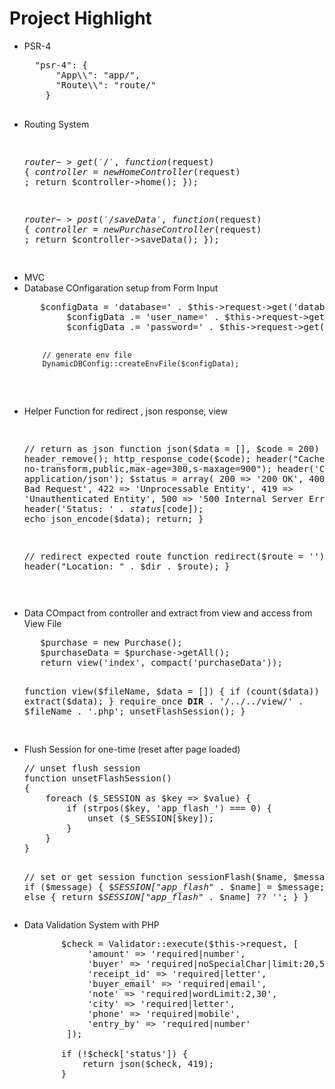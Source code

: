 # Project Highlight

<ul> 
<li>PSR-4 
 <pre>
  "psr-4": {
      "App\\": "app/",
      "Route\\": "route/"
    }
 </pre>
 </li>
<li>Routing System
<pre>

$router->get('/', function($request) {
    $controller =  new HomeController($request) ;
   return $controller->home();
});

$router->post('/saveData', function($request) {
    $controller =  new PurchaseController($request) ;
   return $controller->saveData();
});

</pre>
</li>
<li> MVC </li>
<li> Database COnfigaration setup from Form Input
<pre>
   $configData = 'database=' . $this->request->get('database_name') . PHP_EOL;
        $configData .= 'user_name=' . $this->request->get('user_name') . PHP_EOL;
        $configData .= 'password=' . $this->request->get('password') . PHP_EOL;

        // generate env file
        DynamicDBConfig::createEnvFile($configData);
  </pre>
  </li>
<li> Helper Function for redirect , json response, view
 <pre>
 
// return as json
function json($data = [], $code = 200)
{
    header_remove();
    http_response_code($code);
    header("Cache-Control: no-transform,public,max-age=300,s-maxage=900");
    header('Content-Type: application/json');
    $status = array(
        200 => '200 OK',
        400 => '400 Bad Request',
        422 => 'Unprocessable Entity',
        419 => 'Unauthenticated Entity',
        500 => '500 Internal Server Error'
    );
    header('Status: ' . $status[$code]);
    echo json_encode($data);
    return;
}

// redirect expected route
function redirect($route = '')
{
    $dir = dirname($_SERVER['PHP_SELF']);
    header("Location: " . $dir . $route);
}
  
    
 </pre></li>
<li> Data COmpact from controller and extract from view and access from View File 
<pre>
   $purchase = new Purchase();
   $purchaseData = $purchase->getAll();
   return view('index', compact('purchaseData'));
    
 function view($fileName, $data = [])
{
    if (count($data)) {
        extract($data);
    }
    require_once __DIR__ . '/../../view/' . $fileName . '.php';
    unsetFlashSession();
}
        
</pre>
</li>
<li> Flush Session for one-time (reset after page loaded)
<pre>
// unset flush session
function unsetFlashSession()
{
    foreach ($_SESSION as $key => $value) {
        if (strpos($key, 'app_flash_') === 0) {
            unset ($_SESSION[$key]);
        }
    }
}


// set or get session
function sessionFlash($name, $message = '')
{
    if ($message) {
        $_SESSION["app_flash_" . $name] = $message;
    } else {
        return $_SESSION["app_flash_" . $name] ?? '';
    }
}
</pre>
</li>

<li>
 Data Validation System  with PHP
    
 <pre>
       $check = Validator::execute($this->request, [
            'amount' => 'required|number',
            'buyer' => 'required|noSpecialChar|limit:20,50',
            'receipt_id' => 'required|letter',
            'buyer_email' => 'required|email',
            'note' => 'required|wordLimit:2,30',
            'city' => 'required|letter',
            'phone' => 'required|mobile',
            'entry_by' => 'required|number'
        ]);

       if (!$check['status']) {
           return json($check, 419);
       }
 <pre>
    
</li>
</ul>
 
